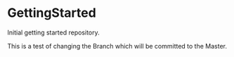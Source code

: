 # GettingStarted
Initial getting started repository.


This is a test of changing the Branch which will be committed to the Master.
